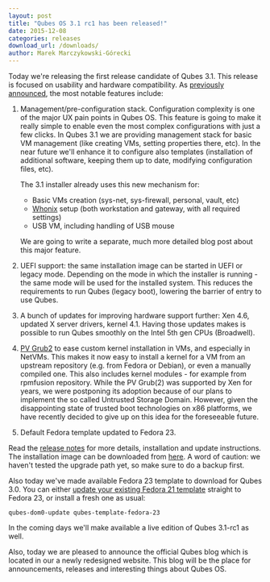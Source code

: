 ```yaml
---
layout: post
title: "Qubes OS 3.1 rc1 has been released!"
date: 2015-12-08
categories: releases
download_url: /downloads/
author: Marek Marczykowski-Górecki
---
```

Today we're releasing the first release candidate of Qubes 3.1. This release is
focused on usability and hardware compatibility. As [previously
announced][qubes-30-announced], the most notable features include:

1. Management/pre-configuration stack. Configuration complexity is one of the
   major UX pain points in Qubes OS. This feature is going to make it really
   simple to enable even the most complex configurations with just a few clicks.
   In Qubes 3.1 we are providing management stack for basic VM management (like
   creating VMs, setting properties there, etc). In the near future we'll
   enhance it to configure also templates (installation of additional software,
   keeping them up to date, modifying configuration files, etc).

   The 3.1 installer already uses this new mechanism for:
   
   * Basic VMs creation (sys-net, sys-firewall, personal, vault, etc)
   * [Whonix][whonix] setup (both workstation and gateway, with all required
           settings)
   * USB VM, including handling of USB mouse

   We are going to write a separate, much more detailed blog post about this
   major feature.

2. UEFI support: the same installation image can be started in UEFI or legacy
   mode. Depending on the mode in which the installer is running - the same mode
   will be used for the installed system. This reduces the requirements to 
   run Qubes (legacy boot), lowering the barrier of entry to use Qubes.

3. A bunch of updates for improving hardware support further: Xen 4.6, updated X
   server drivers, kernel 4.1. Having those updates makes is possible to run
   Qubes smoothly on the Intel 5th gen CPUs (Broadwell).

4. [PV Grub2][pv-grub-doc] to ease custom kernel installation in VMs, and
   especially in NetVMs. This makes it now easy to install a kernel for a VM
   from an upstream repository (e.g. from Fedora or Debian), or even a manually
   compiled one. This also includes kernel modules - for example from rpmfusion
   repository. While the PV Grub(2) was supported by Xen for years, we were
   postponing its adoption because of our plans to implement the so called
   Untrusted Storage Domain.  However, given the disappointing state of trusted
   boot technologies on x86 platforms, we have recently decided to give up on
   this idea for the foreseeable future.

5. Default Fedora template updated to Fedora 23.

Read the [release notes][release-notes] for more details, installation and update
instructions. The installation image can be downloaded from [here][download].
A word of caution: we haven't tested the upgrade path yet, so make sure to do a
backup first.

Also today we've made available Fedora 23 template to download for Qubes 3.0.
You can either [update your existing Fedora 21 template][template-upgrade]
straight to Fedora 23, or install a fresh one as usual:

    qubes-dom0-update qubes-template-fedora-23

In the coming days we'll make available a live edition of Qubes 3.1-rc1
as well.

Also, today we are pleased to announce the official Qubes blog
which is located in our a newly redesigned website. This blog
will be the place for announcements, releases and interesting
things about Qubes OS.

[qubes-30-announced]: http://blog.invisiblethings.org/2015/10/01/qubes-30.html
[whonix]: https://www.qubes-os.org/doc/templates/whonix/
[pv-grub-doc]: https://www.qubes-os.org/doc/managing-vm-kernel/#tocAnchor-1-3
[release-notes]: https://www.qubes-os.org/doc/releases/3.1/release-notes/
[download]: https://www.qubes-os.org/downloads/
[template-upgrade]: https://www.qubes-os.org/doc/fedora-template-upgrade-21/
